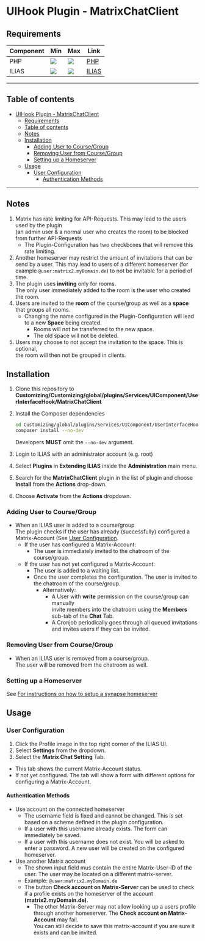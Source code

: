 # UIHook Plugin - MatrixChatClient

## Requirements

| Component | Min                                              | Max                                              | Link                      |
|-----------|--------------------------------------------------|--------------------------------------------------|---------------------------|
| PHP       | ![](https://img.shields.io/badge/7.4-blue.svg)   | ![](https://img.shields.io/badge/8.0-blue.svg)   | [PHP](https://php.net)    |
| ILIAS     | ![](https://img.shields.io/badge/8.x-orange.svg) | ![](https://img.shields.io/badge/8.x-orange.svg) | [ILIAS](https://ilias.de) |

---
## Table of contents

<!-- TOC -->
* [UIHook Plugin - MatrixChatClient](#uihook-plugin---matrixchatclient)
  * [Requirements](#requirements)
  * [Table of contents](#table-of-contents)
  * [Notes](#notes)
  * [Installation](#installation)
    * [Adding User to Course/Group](#adding-user-to-coursegroup)
    * [Removing User from Course/Group](#removing-user-from-coursegroup)
    * [Setting up a Homeserver](#setting-up-a-homeserver)
  * [Usage](#usage)
    * [User Configuration](#user-configuration)
      * [Authentication Methods](#authentication-methods)
<!-- TOC -->

---

## Notes

1. Matrix has rate limiting for API-Requests. This may lead to the users used by the plugin   
   (an admin user & a normal user who creates the room) to be blocked from further API-Requests
   - The Plugin-Configuration has two checkboxes that will remove this rate limiting.
2. Another homeserver may restrict the amount of invitations that can be send by a user.
   This may lead to users of a different homeserver (for example `@user:matrix2.myDomain.de`) to not be invitable for a period of time.
3. The plugin uses **inviting** only for rooms.   
   The only user immediately added to the room is the user who created the room.
4. Users are invited to the **room** of the course/group as well as a **space** that groups all rooms.
   - Changing the name configured in the Plugin-Configuration will lead to a new **Space** being created.  
     - Rooms will not be transferred to the new space.
     - The old space will not be deleted.
5. Users may choose to not accept the invitation to the space. This is optional,   
   the room will then not be grouped in clients.

## Installation

1. Clone this repository to **Customizing/Customizing/global/plugins/Services/UIComponent/UserInterfaceHook/MatrixChatClient**
2. Install the Composer dependencies
   ```bash
   cd Customizing/global/plugins/Services/UIComponent/UserInterfaceHook/MatrixChatClient
   composer install --no-dev
   ```
   Developers **MUST** omit the `--no-dev` argument.

3. Login to ILIAS with an administrator account (e.g. root)
4. Select **Plugins** in **Extending ILIAS** inside the **Administration** main menu.
5. Search for the **MatrixChatClient** plugin in the list of plugin and choose **Install** from the **Actions** drop-down.
6. Choose **Activate** from the **Actions** dropdown.

### Adding User to Course/Group

- When an ILIAS user is added to a course/group  
  The plugin checks if the user has already (successfully) configured a Matrix-Account (See [User Configuration](#user-configuration).
  - If the user has configured a Matrix-Account:  
    - The user is immediately invited to the chatroom of the course/group.
  - If the user has not yet configured a Matrix-Account:  
    - The user is added to a waiting list.   
    - Once the user completes the configuration. The user is invited to the chatroom of the course/group.
      - Alternatively:
        - A User with **write** permission on the course/group can manually   
        invite members into the chatroom using the **Members** sub-tab of the **Chat** Tab.
        - A Cronjob periodically goes through all queued invitations   
        and invites users if they can be invited.
        
### Removing User from Course/Group

- When an ILIAS user is removed from a course/group.  
  The user will be removed from the chatroom as well.

### Setting up a Homeserver

See [For instructions on how to setup a synapse homeserver](https://matrix-org.github.io/synapse/latest/setup/installation.html#installation-instructions)

## Usage

### User Configuration

1. Click the Profile image in the top right corner of the ILIAS UI.
2. Select **Settings** from the dropdown.
3. Select the **Matrix Chat Setting** Tab.

- This tab shows the current Matrix-Account status.
- If not yet configured. The tab will show a form with different options for configuring a Matrix-Account.

#### Authentication Methods

- Use account on the connected homeserver
  - The username field is fixed and cannot be changed. This is set based on a scheme defined in the plugin configuration.
  - If a user with this username already exists. The form can immediately be saved.
  - If a user with this username does not exist. You will be asked to enter a password. A new user will be created on the configured homeserver.
- Use another Matrix account
  - The shown input field mus contain the entire Matrix-User-ID of the user. The user may be located on a different matrix-server.
  - Example: ``@user:matrix2.myDomain.de``
  - The button **Check account on Matrix-Server** can be used to check if a profile exists on the homeserver of the account **(matrix2.myDomain.de)**.
    - The other Matrix-Server may not allow looking up a users profile through another homeserver. The **Check account on Matrix-Account** may fail.   
      You can still decide to save this matrix-account if you are sure it exists and can be invited.